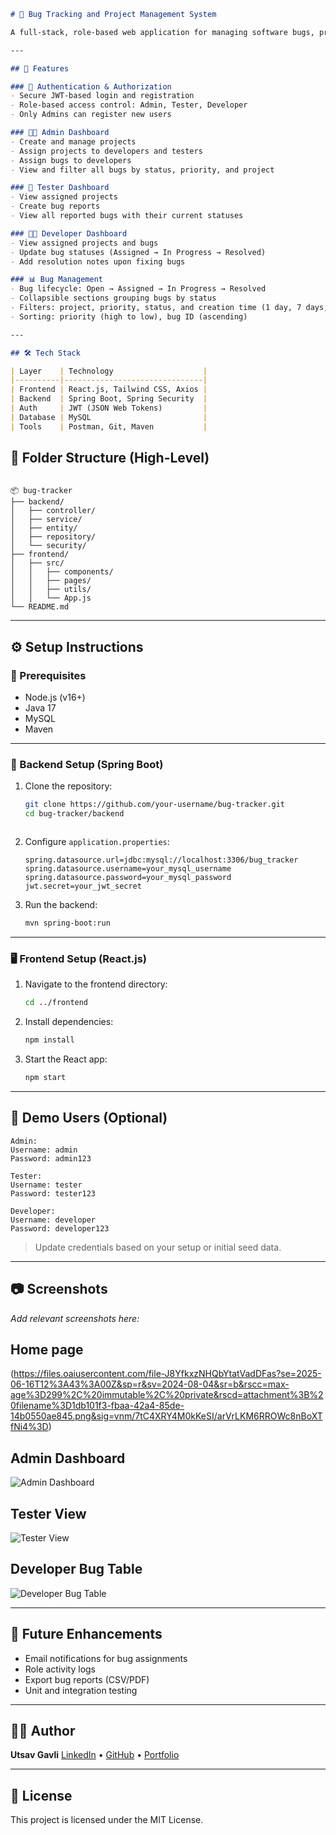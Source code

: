 ```markdown
# 🐞 Bug Tracking and Project Management System

A full-stack, role-based web application for managing software bugs, project assignments, and developer-tester workflows. Built using **React.js** for the frontend and **Spring Boot** for the backend, the system supports Admins, Developers, and Testers with customized dashboards and secure authentication.

---

## 🚀 Features

### 🔐 Authentication & Authorization
- Secure JWT-based login and registration
- Role-based access control: Admin, Tester, Developer
- Only Admins can register new users

### 🧑‍💼 Admin Dashboard
- Create and manage projects
- Assign projects to developers and testers
- Assign bugs to developers
- View and filter all bugs by status, priority, and project

### 🧪 Tester Dashboard
- View assigned projects
- Create bug reports
- View all reported bugs with their current statuses

### 👨‍💻 Developer Dashboard
- View assigned projects and bugs
- Update bug statuses (Assigned → In Progress → Resolved)
- Add resolution notes upon fixing bugs

### 📊 Bug Management
- Bug lifecycle: Open → Assigned → In Progress → Resolved
- Collapsible sections grouping bugs by status
- Filters: project, priority, status, and creation time (1 day, 7 days, month)
- Sorting: priority (high to low), bug ID (ascending)

---

## 🛠️ Tech Stack

| Layer    | Technology                    |
|----------|-------------------------------|
| Frontend | React.js, Tailwind CSS, Axios |
| Backend  | Spring Boot, Spring Security  |
| Auth     | JWT (JSON Web Tokens)         |
| Database | MySQL                         |
| Tools    | Postman, Git, Maven           |

```

## 📁 Folder Structure (High-Level)

````

📦 bug-tracker
├── backend/
│   ├── controller/
│   ├── service/
│   ├── entity/
│   ├── repository/
│   └── security/
├── frontend/
│   ├── src/
│   │   ├── components/
│   │   ├── pages/
│   │   ├── utils/
│   │   └── App.js
└── README.md

````

---

## ⚙️ Setup Instructions

### 📌 Prerequisites
- Node.js (v16+)
- Java 17
- MySQL
- Maven

---

### 🧩 Backend Setup (Spring Boot)

1. Clone the repository:
   ```bash
   git clone https://github.com/your-username/bug-tracker.git
   cd bug-tracker/backend
   


2. Configure `application.properties`:

   ```properties
   spring.datasource.url=jdbc:mysql://localhost:3306/bug_tracker
   spring.datasource.username=your_mysql_username
   spring.datasource.password=your_mysql_password
   jwt.secret=your_jwt_secret
   ```

3. Run the backend:

   ```bash
   mvn spring-boot:run
   ```

---

### 🖥️ Frontend Setup (React.js)

1. Navigate to the frontend directory:

   ```bash
   cd ../frontend
   ```

2. Install dependencies:

   ```bash
   npm install
   ```

3. Start the React app:

   ```bash
   npm start
   ```

---

## 🧪 Demo Users (Optional)

```
Admin:
Username: admin
Password: admin123

Tester:
Username: tester
Password: tester123

Developer:
Username: developer
Password: developer123
```

> Update credentials based on your setup or initial seed data.

---

## 📷 Screenshots

*Add relevant screenshots here:*

## Home page
(https://files.oaiusercontent.com/file-J8YfkxzNHQbYtatVadDFas?se=2025-06-16T12%3A43%3A00Z&sp=r&sv=2024-08-04&sr=b&rscc=max-age%3D299%2C%20immutable%2C%20private&rscd=attachment%3B%20filename%3D1db101f3-fbaa-42a4-85de-14b0550ae845.png&sig=vnm/7tC4XRY4M0kKeSI/arVrLKM6RROWc8nBoXTfNi4%3D)

## Admin Dashboard
![Admin Dashboard](screenshots/dashboard.png)

## Tester View
![Tester View](screenshots/tester-view.png)

## Developer Bug Table
![Developer Bug Table](screenshots/dev-bugs.png)


---

## 🔮 Future Enhancements

* Email notifications for bug assignments
* Role activity logs
* Export bug reports (CSV/PDF)
* Unit and integration testing

---

## 👨‍💻 Author

**Utsav Gavli**
[LinkedIn](https://www.linkedin.com/) • [GitHub](https://github.com/your-username) • [Portfolio](https://your-portfolio.com)

---

## 📄 License

This project is licensed under the MIT License.

```


